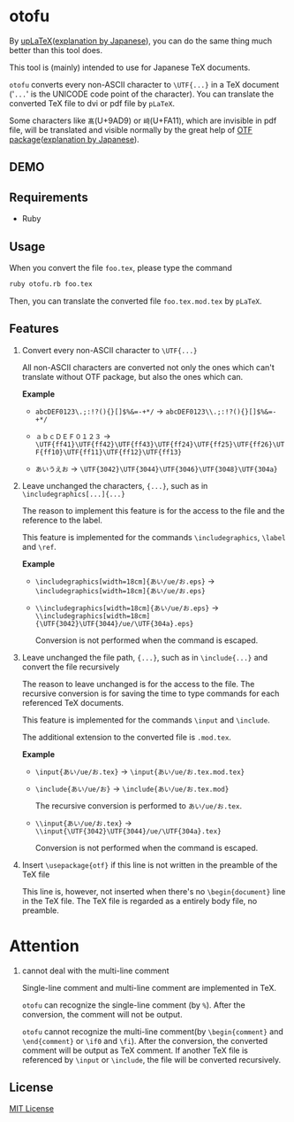 # otofu

  By [upLaTeX](https://www.ctan.org/pkg/uplatex)([explanation by Japanese](https://texwiki.texjp.org/?upTeX,upLaTeX)), you can do the same thing much better than this tool does.
  
  This tool is (mainly) intended to use for Japanese TeX documents.

  `otofu` converts every non-ASCII character to `\UTF{...}` in a TeX document ('`...`' is the UNICODE code point of the character).
  You can translate the converted TeX file to dvi or pdf file by `pLaTeX`.
  
  Some characters like `髙`(U+9AD9) or `﨑`(U+FA11), which are invisible in pdf file, will be translated and visible normally by the great help of [OTF package](https://www.ctan.org/pkg/japanese-otf)([explanation by Japanese](https://texwiki.texjp.org/?OTF)).
  
  
## DEMO

## Requirements

+ Ruby

## Usage

  When you convert the file `foo.tex`, please type the command

  ```bash
  ruby otofu.rb foo.tex
  ```

  Then, you can translate the converted file `foo.tex.mod.tex` by `pLaTeX`.

## Features

1. Convert every non-ASCII character to `\UTF{...}`

   All non-ASCII characters are converted not only the ones which can't translate without OTF package, 
   but also the ones which can.

   **Example**

   + `abcDEF0123\.;:!?(){}[]$%&=-+*/` -> `abcDEF0123\\.;:!?(){}[]$%&=-+*/`

   + `ａｂｃＤＥＦ０１２３` -> `\UTF{ff41}\UTF{ff42}\UTF{ff43}\UTF{ff24}\UTF{ff25}\UTF{ff26}\UTF{ff10}\UTF{ff11}\UTF{ff12}\UTF{ff13}`

   + `あいうえお` -> `\UTF{3042}\UTF{3044}\UTF{3046}\UTF{3048}\UTF{304a}`

2. Leave unchanged the characters, `{...}`, such as in `\includegraphics[...]{...}`

   The reason to implement this feature is for the access to the file and the reference to the label.

   This feature is implemented for the commands `\includegraphics`, `\label` and `\ref`.

   **Example**

   + `\includegraphics[width=18cm]{あい/ue/お.eps}` -> `\includegraphics[width=18cm]{あい/ue/お.eps}`

   + `\\includegraphics[width=18cm]{あい/ue/お.eps}` -> `\\includegraphics[width=18cm]{\UTF{3042}\UTF{3044}/ue/\UTF{304a}.eps}`

     Conversion is not performed when the command is escaped.

3. Leave unchanged the file path, `{...}`, such as in `\include{...}` and convert the file recursively

   The reason to leave unchanged is for the access to the file.
   The recursive conversion is for saving the time to type commands for each referenced TeX documents. 
   
   This feature is implemented for the commands `\input` and `\include`.

   The additional extension to the converted file is `.mod.tex`.

   **Example**

   + `\input{あい/ue/お.tex}` -> `\input{あい/ue/お.tex.mod.tex}`
   + `\include{あい/ue/お}` -> `\include{あい/ue/お.tex.mod}`
   
     The recursive conversion is performed to `あい/ue/お.tex`.
   
   + `\\input{あい/ue/お.tex}` -> `\\input{\UTF{3042}\UTF{3044}/ue/\UTF{304a}.tex}`

     Conversion is not performed when the command is escaped.

4. Insert `\usepackage{otf}` if this line is not written in the preamble of the TeX file

	 This line is, however,  not inserted when there's no `\begin{document}` line in the TeX file.
	 The TeX file is regarded as a entirely body file, no preamble.

# Attention

1. cannot deal with the multi-line comment

   Single-line comment and multi-line comment are implemented in TeX.
   
   `otofu` can recognize the single-line comment (by `%`).
   After the conversion, the comment will not be output.

   `otofu` cannot recognize the multi-line comment(by `\begin{comment}` and `\end{comment}` or `\if0` and `\fi`).
   After the conversion, the converted comment will be output as TeX comment.
   If another TeX file is referenced by `\input` or `\include`, the file will be converted recursively.

## License

  [MIT License](http://www.opensource.org/licenses/MIT)
